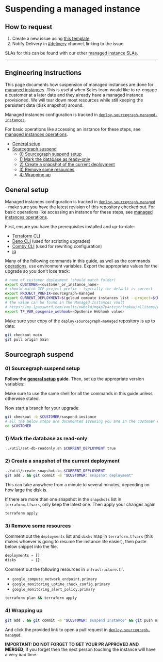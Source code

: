 # Suspending a managed instance

## How to request

1. Create a new issue using [this template](https://github.com/sourcegraph/customer/issues/new?assignees=&labels=team%2Fdelivery&template=managed-instance-suspend.md&title=)
2. Notify Delivery in [#delivery](https://sourcegraph.slack.com/archives/C02E4HE42BX) channel, linking to the issue

SLAs for this can be found with our other [managed instance SLAs](https://handbook.sourcegraph.com/departments/product-engineering/engineering/cloud/delivery/managed/#slas-for-managed-instances).

----

## Engineering instructions

This page documents how suspension of managed instances are done for [managed instances](./index.md). This is useful when Sales team would like to re-engage a customer at a later date and they already have a managed instance provisioned. We will tear down most resources while still keeping the persistent data (disk snapshot) around.

Managed instances configuration is tracked in [`deploy-sourcegraph-managed-instances`](https://github.com/sourcegraph/deploy-sourcegraph-managed).

For basic operations like accessing an instance for these steps, see [managed instances operations](operations.md).

- [General setup](#general-setup)
- [Sourcegraph suspend](#sourcegraph-suspend)
  - [0) Sourcegraph suspend setup](#0-sourcegraph-suspend-setup)
  - [1) Mark the database as ready-only](#1-mark-the-database-as-read-only)
  - [2) Create a snapshot of the current deployment](#2-create-a-snapshot-of-the-current-deployment)
  - [3) Remove some resources](#3-remove-some-resources)
  - [4) Wrapping up](#4-wrapping-up)

## General setup

Managed instances configuration is tracked in [`deploy-sourcegraph-managed`](https://github.com/sourcegraph/deploy-sourcegraph-managed) - make sure you have the latest revision of this repository checked out. For basic operations like accessing an instance for these steps, see [managed instances operations](operations.md).

First, ensure you have the prerequisites installed and up-to-date:

- [Terraform CLI](https://www.terraform.io/)
- [Deno CLI](https://deno.land/) (used for scripting upgrades)
- [Comby CLI](https://comby.dev/) (used for rewriting configuration)
- [jq](https://stedolan.github.io/jq/)

Many of the following commands in this guide, as well as the commands [operations](./operations.md), use environment variables. Export the appropriate values for the upgrade so you don't lose track:

```sh
# name of customer deployment (should match folder)
export CUSTOMER=<customer_or_instance_name>
# should match GCP project prefix - typically the default is correct
export PROJECT_PREFIX=sourcegraph-managed
export CURRENT_DEPLOYMENT=$(gcloud compute instances list --project=${PROJECT_PREFIX}-${CUSTOMER} | grep -v "executors" | awk 'NR>1 { if ($1 ~ "-red-") print "red"; else print "black"; }')
# The value can be found in the Managed Instances vault
# https://my.1password.com/vaults/nwbckdjmg4p7y4ntestrtopkuu/allitems/d64bhllfw4wyybqnd4c3wvca2m
export TF_VAR_opsgenie_webhook=<OpsGenie Webhook value>
```

Make sure your copy of the [`deploy-sourcegraph-managed`](https://github.com/sourcegraph/deploy-sourcegraph-managed) repository is up to date:

```sh
git checkout main
git pull origin main
```

## Sourcegraph suspend

### 0) Sourcegraph suspend setup

**Follow the [general setup](#general-setup) guide.** Then, set up the appropriate version variables:

Make sure to use the same shell for all the commands in this guide unless otherwise stated.

Now start a branch for your upgrade:

```sh
git checkout -b $CUSTOMER/suspend-instance
# all the below steps are documented assuming you are in the customer deployment directory
cd $CUSTOMER
```

### 1) Mark the database as read-only

```sh
../util/set-db-readonly.sh $CURRENT_DEPLOYMENT true
```

### 2) Create a snapshot of the current deployment

```sh
../util/create-snapshot.ts $CURRENT_DEPLOYMENT
git add . && git commit -m "$CUSTOMER: snapshot deployment"
```

This can take anywhere from a minute to several minutes, depending on how large the disk is.

If there are more than one snapshot in the `snapshots` list in `terraform.tfvars`, only keep the latest one. Then apply your changes again

```sh
terraform apply
```

### 3) Remove some resources

Comment out the `deployments` list and `disks` map in `terraform.tfvars` (this makes whoever is going to resume the instance life easier), then paste below snippet into the file.

```tf
deployments = []
disks       = {}
```

Comment out the following resources in `infrastructure.tf`.

- `google_compute_network_endpoint.primary`
- `google_monitoring_uptime_check_config.primary`
- `google_monitoring_alert_policy.primary`

```sh
terraform plan && terraform apply
```

### 4) Wrapping up

```sh
git add . && git commit -m "$CUSTOMER: suspend instance" && git push origin HEAD
```

And click the provided link to open a pull request in [`deploy-sourcegraph-managed`](https://github.com/sourcegraph/deploy-sourcegraph-managed).

**IMPORTANT: DO NOT FORGET TO GET YOUR PR APPROVED AND MERGED**, if you forget then the next person touching the instance will have a very bad time.
